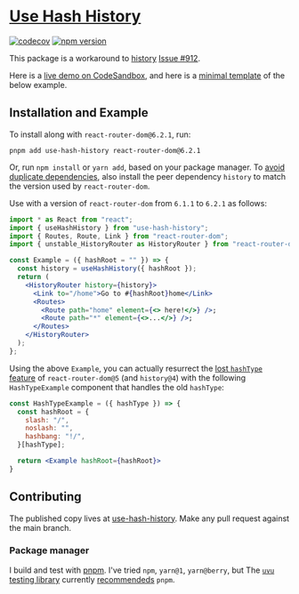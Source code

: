 # [Use Hash History](https://yarnpkg.com/package/use-hash-history)

[![codecov][codecov]][codecov_url] [![npm version][npm_version]][npm_version_url]

[npm_version]: https://badge.fury.io/js/use-hash-history.svg
[codecov]: https://codecov.io/gh/thejohnhoffer/use-hash-history/branch/main/graph/badge.svg?token=ULXHI9HTYZ
[npm_version_url]: https://www.npmjs.com/package/use-hash-history
[codecov_url]: https://codecov.io/gh/thejohnhoffer/use-hash-history

This package is a workaround to [history](https://github.com/remix-run/history) [Issue #912](https://github.com/remix-run/history/issues/912).

Here is a [live demo on CodeSandbox](https://codesandbox.io/s/use-hash-history-esl4q),
and here is a [minimal template](https://github.com/thejohnhoffer/test-history-router#history-router-test-template) of the below example.

## Installation and Example

To install along with `react-router-dom@6.2.1`, run:

```
pnpm add use-hash-history react-router-dom@6.2.1
```

Or, run `npm install` or `yarn add`, based on your package manager. To [avoid duplicate dependencies](https://github.com/remix-run/react-router/pull/7586#issuecomment-991703987), also install the peer dependency `history` to match the version used by `react-router-dom`.

Use with a version of `react-router-dom` from `6.1.1` to `6.2.1` as follows:

```jsx
import * as React from "react";
import { useHashHistory } from "use-hash-history";
import { Routes, Route, Link } from "react-router-dom";
import { unstable_HistoryRouter as HistoryRouter } from "react-router-dom";

const Example = ({ hashRoot = "" }) => {
  const history = useHashHistory({ hashRoot });
  return (
    <HistoryRouter history={history}>
      <Link to="/home">Go to #{hashRoot}home</Link>
      <Routes>
        <Route path="home" element={<> here!</>} />;
        <Route path="*" element={<>...</>} />;
      </Routes>
    </HistoryRouter>
  );
};
```

Using the above `Example`, you can actually resurrect the [lost `hashType` feature](https://v5.reactrouter.com/web/api/HashRouter/hashtype-string) of `react-router-dom@5` (and `history@4`) with the following `HashTypeExample` component that handles the old `hashType`:

```jsx
const HashTypeExample = ({ hashType }) => {
  const hashRoot = {
    slash: "/",
    noslash: "",
    hashbang: "!/",
  }[hashType];

  return <Example hashRoot={hashRoot}>
}
```

## Contributing

The published copy lives at [use-hash-history](https://github.com/thejohnhoffer/use-hash-history/).
Make any pull request against the main branch.

### Package manager

I build and test with [pnpm](https://pnpm.io/). I've tried `npm`, `yarn@1`, `yarn@berry`, but The [`uvu` testing library](https://www.npmjs.com/package/uvu) currently [recommendeds](https://github.com/lukeed/uvu/issues/144#issuecomment-939316208) `pnpm`.
